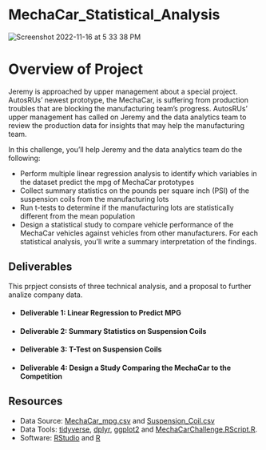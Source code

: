 # MechaCar_Statistical_Analysis

![Screenshot 2022-11-16 at 5 33 38 PM](https://user-images.githubusercontent.com/109354592/202317762-2e726893-baa0-4c1a-96f8-99d156de737e.png)

# Overview of Project
Jeremy is approached by upper management about a special project. AutosRUs’ newest prototype, the MechaCar, is suffering from production troubles that are blocking the manufacturing team’s progress. AutosRUs’ upper management has called on Jeremy and the data analytics team to review the production data for insights that may help the manufacturing team.

In this challenge, you’ll help Jeremy and the data analytics team do the following:

- Perform multiple linear regression analysis to identify which variables in the dataset predict the mpg of MechaCar prototypes
- Collect summary statistics on the pounds per square inch (PSI) of the suspension coils from the manufacturing lots
- Run t-tests to determine if the manufacturing lots are statistically different from the mean population
- Design a statistical study to compare vehicle performance of the MechaCar vehicles against vehicles from other manufacturers. For each statistical analysis, you’ll write a summary interpretation of the findings.   

## Deliverables
This prpject consists of three technical analysis, and a proposal to further analize company data.

* #### Deliverable 1: Linear Regression to Predict MPG
* #### Deliverable 2: Summary Statistics on Suspension Coils
* #### Deliverable 3: T-Test on Suspension Coils
* #### Deliverable 4: Design a Study Comparing the MechaCar to the Competition

## Resources
* Data Source: [MechaCar_mpg.csv](https://2u-data-curriculum-team.s3.amazonaws.com/dataviz-online/module_15/MechaCar_mpg.csv) and [Suspension_Coil.csv](https://2u-data-curriculum-team.s3.amazonaws.com/dataviz-online/module_15/Suspension_Coil.csv)
* Data Tools: [tidyverse](https://www.tidyverse.org/), [dplyr](https://dplyr.tidyverse.org/), [ggplot2](https://ggplot2.tidyverse.org/) and [MechaCarChallenge.RScript.R](https://github.com/jbailey2705/MechaCar_Statistical_Analysis/blob/main/MechaCarChallenge.RScript.R).
* Software: [RStudio](https://posit.co/) and [R](https://cran.r-project.org/)
